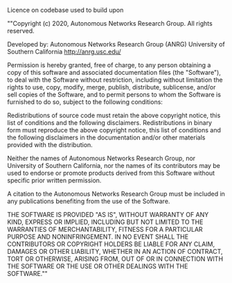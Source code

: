Licence on codebase used to build upon

""Copyright (c) 2020, Autonomous Networks Research Group. All rights reserved.

Developed by: Autonomous Networks Research Group (ANRG) University of Southern California http://anrg.usc.edu/

Permission is hereby granted, free of charge, to any person obtaining a copy of this software and associated documentation files (the "Software"), to deal with the Software without restriction, including without limitation the rights to use, copy, modify, merge, publish, distribute, sublicense, and/or sell copies of the Software, and to permit persons to whom the Software is furnished to do so, subject to the following conditions:

Redistributions of source code must retain the above copyright notice, this list of conditions and the following disclaimers.
Redistributions in binary form must reproduce the above copyright notice, this list of conditions and the following disclaimers in the documentation and/or other materials provided with the distribution.

Neither the names of Autonomous Networks Research Group, nor University of Southern California, nor the names of its contributors may be used to endorse or promote products derived from this Software without specific prior written permission.

A citation to the Autonomous Networks Research Group must be included in any publications benefiting from the use of the Software.

THE SOFTWARE IS PROVIDED "AS IS", WITHOUT WARRANTY OF ANY KIND, EXPRESS OR IMPLIED, INCLUDING BUT NOT LIMITED TO THE WARRANTIES OF MERCHANTABILITY, FITNESS FOR A PARTICULAR PURPOSE AND NONINFRINGEMENT. IN NO EVENT SHALL THE CONTRIBUTORS OR COPYRIGHT HOLDERS BE LIABLE FOR ANY CLAIM, DAMAGES OR OTHER LIABILITY, WHETHER IN AN ACTION OF CONTRACT, TORT OR OTHERWISE, ARISING FROM, OUT OF OR IN CONNECTION WITH THE SOFTWARE OR THE USE OR OTHER DEALINGS WITH THE SOFTWARE.""

